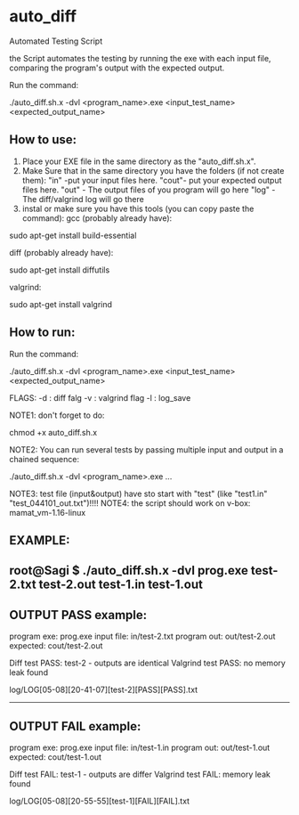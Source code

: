 # auto_diff
Automated Testing Script

the Script automates the testing by running the exe with each input file, 
comparing the program's output with the expected output.

Run the command:

./auto_diff.sh.x -dvl <program_name>.exe <input_test_name> <expected_output_name>

How to use:
----------
1) Place your EXE file in the same directory as the "auto_diff.sh.x".
2) Make Sure that in the same directory you have the folders (if not create them):
		"in" -put your input files here.
		"cout"- put your expected output files here. 
		"out" - The output files of you program will go here
		"log" - The diff/valgrind log will go there
3) instal or make sure you have this tools (you can copy paste the command):
gcc (probably already have):	

sudo apt-get install build-essential

diff (probably already have):

sudo apt-get install diffutils

valgrind:

sudo apt-get install valgrind
    
How to run:
----------
Run the command:

./auto_diff.sh.x -dvl <program_name>.exe <input_test_name> <expected_output_name>


FLAGS:
	-d : diff falg
	-v : valgrind flag
	-l : log_save

NOTE1: 
don't forget to do:

chmod +x auto_diff.sh.x

NOTE2: 
You can run several tests by passing multiple input and output in a chained sequence:

./auto_diff.sh.x -dvl <program_name>.exe <input1> <exout1> <input2> <exout2> <input3> <exout3> ...

NOTE3: 
	test file (input&output) have sto start with "test" 
	(like "test1.in" "test_044101_out.txt")!!!!
NOTE4:
	the script should work on v-box: mamat_vm-1.16-linux
	
EXAMPLE:
--------
root@Sagi $ ./auto_diff.sh.x -dvl prog.exe test-2.txt test-2.out test-1.in test-1.out
----------------------------------------------------
OUTPUT PASS example:
----------------------------------------------------
program exe:            prog.exe
input file:             in/test-2.txt
program out:            out/test-2.out
expected:               cout/test-2.out

Diff test PASS: test-2 - outputs are identical
Valgrind test PASS: no memory leak found

log/LOG[05-08][20-41-07][test-2][PASS][PASS].txt

----------------------------------------------------
OUTPUT FAIL example:
----------------------------------------------------
program exe:            prog.exe
input file:             in/test-1.in
program out:            out/test-1.out
expected:               cout/test-1.out

Diff test FAIL: test-1 - outputs are differ
Valgrind test FAIL: memory leak found

log/LOG[05-08][20-55-55][test-1][FAIL][FAIL].txt

